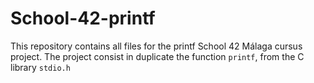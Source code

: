 # School-42-printf
This repository contains all files for the printf School 42 Málaga cursus project. The project consist in duplicate the function `printf`, from the C library `stdio.h`
